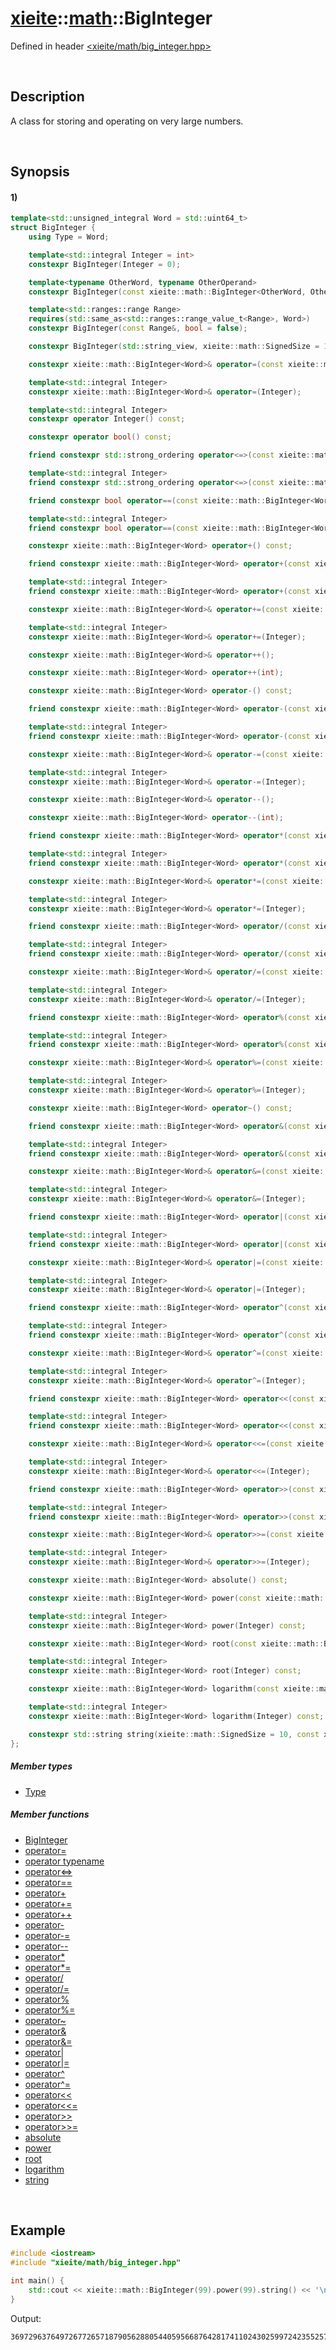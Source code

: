 # [xieite](../../xieite.md)\:\:[math](../../math.md)\:\:BigInteger
Defined in header [<xieite/math/big_integer.hpp>](../../../include/xieite/math/big_integer.hpp)

&nbsp;

## Description
A class for storing and operating on very large numbers.

&nbsp;

## Synopsis
#### 1)
```cpp
template<std::unsigned_integral Word = std::uint64_t>
struct BigInteger {
    using Type = Word;

    template<std::integral Integer = int>
    constexpr BigInteger(Integer = 0);

    template<typename OtherWord, typename OtherOperand>
    constexpr BigInteger(const xieite::math::BigInteger<OtherWord, OtherOperand>&);

    template<std::ranges::range Range>
    requires(std::same_as<std::ranges::range_value_t<Range>, Word>)
    constexpr BigInteger(const Range&, bool = false);

    constexpr BigInteger(std::string_view, xieite::math::SignedSize = 10, const xieite::strings::IntegerComponents& = xieite::strings::IntegerComponents());

    constexpr xieite::math::BigInteger<Word>& operator=(const xieite::math::BigInteger<Word>&);

    template<std::integral Integer>
    constexpr xieite::math::BigInteger<Word>& operator=(Integer);

    template<std::integral Integer>
    constexpr operator Integer() const;

    constexpr operator bool() const;

    friend constexpr std::strong_ordering operator<=>(const xieite::math::BigInteger<Word>&, const xieite::math::BigInteger<Word>&);

    template<std::integral Integer>
    friend constexpr std::strong_ordering operator<=>(const xieite::math::BigInteger<Word>&, Integer);

    friend constexpr bool operator==(const xieite::math::BigInteger<Word>&, const xieite::math::BigInteger<Word>&) const;

    template<std::integral Integer>
    friend constexpr bool operator==(const xieite::math::BigInteger<Word>&, Integer) const;

    constexpr xieite::math::BigInteger<Word> operator+() const;

    friend constexpr xieite::math::BigInteger<Word> operator+(const xieite::math::BigInteger<Word>&, const xieite::math::BigInteger<Word>&);

    template<std::integral Integer>
    friend constexpr xieite::math::BigInteger<Word> operator+(const xieite::math::BigInteger<Word>&, Integer);

    constexpr xieite::math::BigInteger<Word>& operator+=(const xieite::math::BigInteger<Word>&);

    template<std::integral Integer>
    constexpr xieite::math::BigInteger<Word>& operator+=(Integer);

    constexpr xieite::math::BigInteger<Word>& operator++();

    constexpr xieite::math::BigInteger<Word> operator++(int);

    constexpr xieite::math::BigInteger<Word> operator-() const;

    friend constexpr xieite::math::BigInteger<Word> operator-(const xieite::math::BigInteger<Word>&, const xieite::math::BigInteger<Word>&);

    template<std::integral Integer>
    friend constexpr xieite::math::BigInteger<Word> operator-(const xieite::math::BigInteger<Word>&, Integer);

    constexpr xieite::math::BigInteger<Word>& operator-=(const xieite::math::BigInteger<Word>&);

    template<std::integral Integer>
    constexpr xieite::math::BigInteger<Word>& operator-=(Integer);

    constexpr xieite::math::BigInteger<Word>& operator--();

    constexpr xieite::math::BigInteger<Word> operator--(int);

    friend constexpr xieite::math::BigInteger<Word> operator*(const xieite::math::BigInteger<Word>&, const xieite::math::BigInteger<Word>&);

    template<std::integral Integer>
    friend constexpr xieite::math::BigInteger<Word> operator*(const xieite::math::BigInteger<Word>&, Integer);

    constexpr xieite::math::BigInteger<Word>& operator*=(const xieite::math::BigInteger<Word>&);

    template<std::integral Integer>
    constexpr xieite::math::BigInteger<Word>& operator*=(Integer);

    friend constexpr xieite::math::BigInteger<Word> operator/(const xieite::math::BigInteger<Word>&, const xieite::math::BigInteger<Word>&);

    template<std::integral Integer>
    friend constexpr xieite::math::BigInteger<Word> operator/(const xieite::math::BigInteger<Word>&, Integer);

    constexpr xieite::math::BigInteger<Word>& operator/=(const xieite::math::BigInteger<Word>&);

    template<std::integral Integer>
    constexpr xieite::math::BigInteger<Word>& operator/=(Integer);

    friend constexpr xieite::math::BigInteger<Word> operator%(const xieite::math::BigInteger<Word>&, const xieite::math::BigInteger<Word>&);

    template<std::integral Integer>
    friend constexpr xieite::math::BigInteger<Word> operator%(const xieite::math::BigInteger<Word>&, Integer);

    constexpr xieite::math::BigInteger<Word>& operator%=(const xieite::math::BigInteger<Word>&);

    template<std::integral Integer>
    constexpr xieite::math::BigInteger<Word>& operator%=(Integer);

    constexpr xieite::math::BigInteger<Word> operator~() const;

    friend constexpr xieite::math::BigInteger<Word> operator&(const xieite::math::BigInteger<Word>&, const xieite::math::BigInteger<Word>&);

    template<std::integral Integer>
    friend constexpr xieite::math::BigInteger<Word> operator&(const xieite::math::BigInteger<Word>&, Integer);

    constexpr xieite::math::BigInteger<Word>& operator&=(const xieite::math::BigInteger<Word>&);

    template<std::integral Integer>
    constexpr xieite::math::BigInteger<Word>& operator&=(Integer);

    friend constexpr xieite::math::BigInteger<Word> operator|(const xieite::math::BigInteger<Word>&, const xieite::math::BigInteger<Word>&);

    template<std::integral Integer>
    friend constexpr xieite::math::BigInteger<Word> operator|(const xieite::math::BigInteger<Word>&, Integer);

    constexpr xieite::math::BigInteger<Word>& operator|=(const xieite::math::BigInteger<Word>&);

    template<std::integral Integer>
    constexpr xieite::math::BigInteger<Word>& operator|=(Integer);

    friend constexpr xieite::math::BigInteger<Word> operator^(const xieite::math::BigInteger<Word>&, const xieite::math::BigInteger<Word>&);

    template<std::integral Integer>
    friend constexpr xieite::math::BigInteger<Word> operator^(const xieite::math::BigInteger<Word>&, Integer);

    constexpr xieite::math::BigInteger<Word>& operator^=(const xieite::math::BigInteger<Word>&);

    template<std::integral Integer>
    constexpr xieite::math::BigInteger<Word>& operator^=(Integer);

    friend constexpr xieite::math::BigInteger<Word> operator<<(const xieite::math::BigInteger<Word>&, const xieite::math::BigInteger<Word>&);

    template<std::integral Integer>
    friend constexpr xieite::math::BigInteger<Word> operator<<(const xieite::math::BigInteger<Word>&, Integer);

    constexpr xieite::math::BigInteger<Word>& operator<<=(const xieite::math::BigInteger<Word>&);

    template<std::integral Integer>
    constexpr xieite::math::BigInteger<Word>& operator<<=(Integer);

    friend constexpr xieite::math::BigInteger<Word> operator>>(const xieite::math::BigInteger<Word>&, const xieite::math::BigInteger<Word>&);

    template<std::integral Integer>
    friend constexpr xieite::math::BigInteger<Word> operator>>(const xieite::math::BigInteger<Word>&, Integer);

    constexpr xieite::math::BigInteger<Word>& operator>>=(const xieite::math::BigInteger<Word>&);

    template<std::integral Integer>
    constexpr xieite::math::BigInteger<Word>& operator>>=(Integer);

    constexpr xieite::math::BigInteger<Word> absolute() const;

    constexpr xieite::math::BigInteger<Word> power(const xieite::math::BigInteger<Word>&) const;

    template<std::integral Integer>
    constexpr xieite::math::BigInteger<Word> power(Integer) const;

    constexpr xieite::math::BigInteger<Word> root(const xieite::math::BigInteger<Word>&) const;

    template<std::integral Integer>
    constexpr xieite::math::BigInteger<Word> root(Integer) const;

    constexpr xieite::math::BigInteger<Word> logarithm(const xieite::math::BigInteger<Word>&) const;

    template<std::integral Integer>
    constexpr xieite::math::BigInteger<Word> logarithm(Integer) const;

    constexpr std::string string(xieite::math::SignedSize = 10, const xieite::strings::IntegerComponents& = xieite::strings::IntegerComponents()) const;
};
```
##### Member types
- [Type](./structures/big_integer/1/type.md)
##### Member functions
- [BigInteger](./structures/big_integer/1/operators/constructor.md)
- [operator=](./structures/big_integer/1/operators/assign.md)
- [operator typename](./structures/big_integer/1/operators/cast.md)
- [operator<=>](./structures/big_integer/1/operators/spaceship.md)
- [operator==](./structures/big_integer/1/operators/s/equal.md)
- [operator+](./structures/big_integer/1/operators/add.md)
- [operator+=](./structures/big_integer/1/operators/addAssign.md)
- [operator++](./structures/big_integer/1/operators/increment.md)
- [operator-](./structures/big_integer/1/operators/subtract.md)
- [operator-=](./structures/big_integer/1/operators/subtract_assign.md)
- [operator--](./structures/big_integer/1/operators/decrement.md)
- [operator*](./structures/big_integer/1/operators/multiply.md)
- [operator*=](./structures/big_integer/1/operators/multiply_assign.md)
- [operator/](./structures/big_integer/1/operators/divide.md)
- [operator/=](./structures/big_integer/1/operators/divide_assign.md)
- [operator%](./structures/big_integer/1/operators/modulo.md)
- [operator%=](./structures/big_integer/1/operators/modulo_assign.md)
- [operator~](./structures/big_integer/1/operators/bitwise_not.md)
- [operator&](./structures/big_integer/1/operators/bitwise_and.md)
- [operator&=](./structures/big_integer/1/operators/bitwise_and_assign.md)
- [operator|](./structures/big_integer/1/operators/bitwise_or.md)
- [operator|=](./structures/big_integer/1/operators/bitwise_or_assign.md)
- [operator^](./structures/big_integer/1/operators/bitwise_xor.md)
- [operator^=](./structures/big_integer/1/operators/bitwise_xor_assign.md)
- [operator<<](./structures/big_integer/1/operators/bitwise_shift_left.md)
- [operator<<=](./structures/big_integer/1/operators/bitwise_shift_left_assign.md)
- [operator>>](./structures/big_integer/1/operators/bitwise_shift_right.md)
- [operator>>=](./structures/big_integer/1/operators/bitwise_shift_right_assign.md)
- [absolute](./structures/big_integer/1/absolute.md)
- [power](./structures/big_integer/1/power.md)
- [root](./structures/big_integer/1/root.md)
- [logarithm](./structures/big_integer/1/logarithm.md)
- [string](./structures/big_integer/1/string.md)

&nbsp;

## Example
```cpp
#include <iostream>
#include "xieite/math/big_integer.hpp"

int main() {
    std::cout << xieite::math::BigInteger(99).power(99).string() << '\n';
}
```
Output:
```
369729637649726772657187905628805440595668764281741102430259972423552570455277523421410650010128232727940978889548326540119429996769494359451621570193644014418071060667659301384999779999159200499899
```
